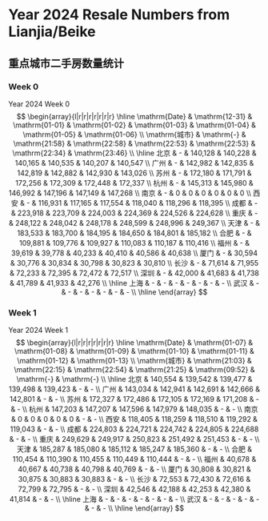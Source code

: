 # Year 2024 Resale Numbers from Lianjia/Beike

## 重点城市二手房数量统计



### Week 0

$\text{Year 2024 Week 0}$
$$
\begin{array}{l|r|r|r|r|r|r|r}
\hline
\mathrm{Date} & \mathrm{12-31} & \mathrm{01-01} & \mathrm{01-02} & \mathrm{01-03} & \mathrm{01-04} & \mathrm{01-05} & \mathrm{01-06} \\
\mathrm{城市} & \mathrm{-} & \mathrm{21:58} & \mathrm{22:58} & \mathrm{22:53} & \mathrm{22:53} & \mathrm{22:34} & \mathrm{23:46} \\
\hline
北京 & - & 140,128 & 140,228 & 140,165 & 140,535 & 140,207 & 140,547 \\
广州 & - & 142,982 & 142,835 & 142,819 & 142,882 & 142,930 & 143,026 \\
苏州 & - & 172,180 & 171,791 & 172,256 & 172,309 & 172,448 & 172,337 \\
杭州 & - & 145,313 & 145,980 & 146,992 & 147,196 & 147,149 & 147,268 \\
南京 & - & 0 & 0 & 0 & 0 & 0 & 0 \\
西安 & - & 116,931 & 117,165 & 117,554 & 118,040 & 118,296 & 118,395 \\
成都 & - & 223,918 & 223,709 & 224,003 & 224,369 & 224,526 & 224,628 \\
重庆 & - & 248,122 & 248,042 & 248,178 & 248,599 & 248,996 & 249,367 \\
天津 & - & 183,533 & 183,700 & 184,195 & 184,650 & 184,801 & 185,182 \\
合肥 & - & 109,881 & 109,776 & 109,927 & 110,083 & 110,187 & 110,416 \\
福州 & - & 39,619 & 39,778 & 40,233 & 40,410 & 40,586 & 40,638 \\
厦门 & - & 30,594 & 30,776 & 30,834 & 30,798 & 30,823 & 30,810 \\
长沙 & - & 71,614 & 71,955 & 72,233 & 72,395 & 72,472 & 72,517 \\
深圳 & - & 42,000 & 41,683 & 41,738 & 41,789 & 41,933 & 42,276 \\
\hline
上海 & - & - & - & - & - & - & - \\
武汉 & - & - & - & - & - & - & - \\
\hline
\end{array}
$$



### Week 1

$\text{Year 2024 Week 1}$
$$
\begin{array}{l|r|r|r|r|r|r|r}
\hline
\mathrm{Date} & \mathrm{01-07} & \mathrm{01-08} & \mathrm{01-09} & \mathrm{01-10} & \mathrm{01-11} & \mathrm{01-12} & \mathrm{01-13} \\
\mathrm{城市} & \mathrm{21:03} & \mathrm{22:15} & \mathrm{22:54} & \mathrm{21:25} & \mathrm{09:52} & \mathrm{-} & \mathrm{-} \\
\hline
北京 & 140,554 & 139,542 & 139,477 & 139,498 & 139,423 & - & - \\
广州 & 143,034 & 142,941 & 142,691 & 142,666 & 142,801 & - & - \\
苏州 & 172,327 & 172,486 & 172,105 & 172,169 & 171,208 & - & - \\
杭州 & 147,203 & 147,207 & 147,596 & 147,979 & 148,035 & - & - \\
南京 & 0 & 0 & 0 & 0 & 0 & - & - \\
西安 & 118,405 & 118,259 & 118,510 & 119,292 & 119,043 & - & - \\
成都 & 224,803 & 224,721 & 224,742 & 224,805 & 224,688 & - & - \\
重庆 & 249,629 & 249,917 & 250,823 & 251,492 & 251,453 & - & - \\
天津 & 185,287 & 185,080 & 185,112 & 185,247 & 185,360 & - & - \\
合肥 & 110,454 & 110,390 & 110,455 & 110,449 & 110,444 & - & - \\
福州 & 40,678 & 40,667 & 40,738 & 40,798 & 40,769 & - & - \\
厦门 & 30,808 & 30,821 & 30,875 & 30,883 & 30,883 & - & - \\
长沙 & 72,553 & 72,430 & 72,616 & 72,799 & 72,795 & - & - \\
深圳 & 42,546 & 42,188 & 42,253 & 42,380 & 41,814 & - & - \\
\hline
上海 & - & - & - & - & - & - & - \\
武汉 & - & - & - & - & - & - & - \\
\hline
\end{array}
$$

